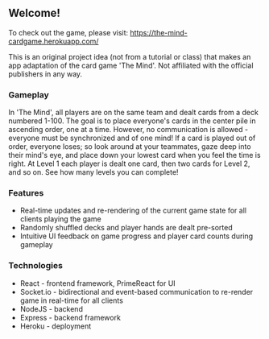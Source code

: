 ## Welcome!

To check out the game, please visit: https://the-mind-cardgame.herokuapp.com/

This is an original project idea (not from a tutorial or class) that makes an app adaptation of the card game 'The Mind'. Not affiliated with the official publishers in any way.

### Gameplay

In 'The Mind', all players are on the same team and dealt cards from a deck numbered 1-100. The goal is to place everyone's cards in the center pile in ascending order, one at a time. However, no communication is allowed - everyone must be synchronized and of one mind! If a card is played out of order, everyone loses; so look around at your teammates, gaze deep into their mind's eye, and place down your lowest card when you feel the time is right.
At Level 1 each player is dealt one card, then two cards for Level 2, and so on. See how many levels you can complete!

### Features
* Real-time updates and re-rendering of the current game state for all clients playing the game
* Randomly shuffled decks and player hands are dealt pre-sorted
* Intuitive UI feedback on game progress and player card counts during gameplay

### Technologies
* React - frontend framework, PrimeReact for UI
* Socket.io - bidirectional and event-based communication to re-render game in real-time for all clients
* NodeJS - backend
* Express - backend framework
* Heroku - deployment


